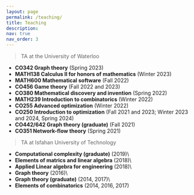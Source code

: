 ```yaml
---
layout: page
permalink: /teaching/
title: Teaching
description:
nav: true
nav_order: 3
---
```


> TA at the University of Waterloo

* <b>CO342 Graph theory</b> (Spring 2023)
* <b>MATH138 Calculus II for honors of mathematics</b> (Winter 2023)
* <b>MATH600 Mathematical software</b> (Fall 2022)
* <b>CO456 Game theory</b> (Fall 2022 and 2023)
* <b>CO380 Mathematical discovery and invention</b> (Spring 2022)
* <b>MATH239 Introduction to combinatorics</b> (Winter 2022)
* <b>CO255 Advanced optimization</b> (Winter 2022)
* <b>CO250 Introduction to optimization</b> (Fall 2021 and 2023; Winter 2023 and 2024, Spring 2024)
* <b>CO442/642 Graph theory (graduate)</b> (Fall 2021)
* <b>CO351 Network-flow theory</b> (Spring 2021)


    

> TA at Isfahan University of Technology

* <b>Computational complexity (graduate)</b> (2019)\
* <b>Elements of matrics and linear algebra</b> (2018)\
* <b>Applied Linear algebra for engineering</b> (2018)\
* <b>Graph theory</b> (2016)\
* <b>Graph theory (graduate)</b> (2014, 2017)\
* <b>Elements of combinatorics</b> (2014, 2016, 2017)

